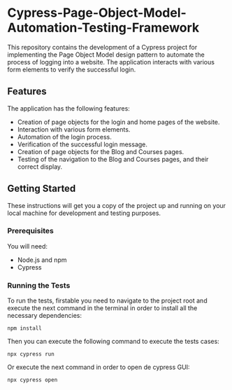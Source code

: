 # **Cypress-Page-Object-Model-Automation-Testing-Framework**

This repository contains the development of a Cypress project for implementing the Page Object Model design pattern to automate the process of logging into a website. The application interacts with various form elements to verify the successful login.

## Features

The application has the following features:

- Creation of page objects for the login and home pages of the website.
- Interaction with various form elements.
- Automation of the login process.
- Verification of the successful login message.
- Creation of page objects for the Blog and Courses pages.
- Testing of the navigation to the Blog and Courses pages, and their correct display.

## Getting Started

These instructions will get you a copy of the project up and running on your local machine for development and testing purposes.

### Prerequisites

You will need:

- Node.js and npm
- Cypress

### Running the Tests

To run the tests, firstable you need to navigate to the project root and execute the next command in the terminal in order to install all the necessary dependencies:

    npm install
Then you can execute the following command to execute the tests cases:

    npx cypress run
Or execute the next command in order to open de cypress GUI:
        
    npx cypress open
